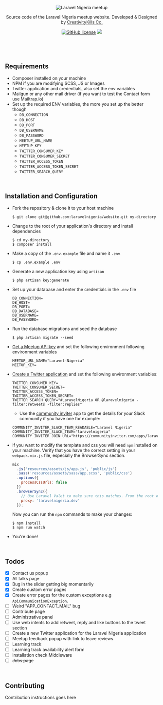 <p align="center">
    <img src="https://user-images.githubusercontent.com/807318/27274054-b06652c6-54c9-11e7-83ab-f4a3fa6109b7.jpeg" alt="Laravel Nigeria meetup">
</p>
<p align="center">Source code of the Laravel Nigeria meetup website. Developed &amp; Designed by <a href="https://creativitykills.co" target="_blank">CreativityKills Co.</a></p>
<p align="center"><a href="LICENSE"><img alt="GitHub license" src="https://img.shields.io/github/license/laravelnigeria/website.svg"></a> <a href="https://www.codementor.io/neoighodaro?utm_source=github&utm_medium=button&utm_term=neoighodaro&utm_campaign=github"><img src="https://cdn.codementor.io/badges/get_help_github.svg"></a></p>

<p>&nbsp;</p>
<p>&nbsp;</p>

## Requirements

- Composer installed on your machine
- NPM if you are modifying SCSS, JS or Images
- Twitter application and credentials, also set the env variables
- Mailgun or any other mail driver (if you want to test the Contact form use Mailtrap.io)
- Set up the required ENV variables, the more you set up the better though
  - `DB_CONNECTION`
  - `DB_HOST`
  - `DB_PORT`
  - `DB_USERNAME`
  - `DB_PASSWORD`
  - `MEETUP_URL_NAME`
  - `MEETUP_KEY`
  - `TWITTER_CONSUMER_KEY`
  - `TWITTER_CONSUMER_SECRET`
  - `TWITTER_ACCESS_TOKEN`
  - `TWITTER_ACCESS_TOKEN_SECRET`
  - `TWITTER_SEARCH_QUERY`

<p>&nbsp;</p>

## Installation and Configuration

- Fork the repository & clone it to your host machine

  ```shell
  $ git clone git@github.com:laravelnigeria/website.git my-directory
  ```

- Change to the root of your application's directory and install dependencies

  ```shell
  $ cd my-directory
  $ composer install
  ```

- Make a copy of the `.env.example` file and name it `.env`

  ```shell
  $ cp .env.example .env
  ```

- Generate a new application key using `artisan`

  ```shell
  $ php artisan key:generate
  ```

- Set up your database and enter the credentials in the `.env` file

  ```
  DB_CONNECTION=
  DB_HOST=
  DB_PORT=
  DB_DATABASE=
  DB_USERNAME=
  DB_PASSWORD=
  ```

- Run the database migrations and seed the database

  ```shell
  $ php artisan migrate --seed
  ```

- [Get a Meetup API key](https://secure.meetup.com/meetup_api/key/) and set the following environment following environment variables

  ```
  MEETUP_URL_NAME="Laravel-Nigeria"
  MEETUP_KEY=
  ```

- [Create a Twitter application](https://apps.twitter.com/) and set the following environment variables:

  ```
  TWITTER_CONSUMER_KEY=
  TWITTER_CONSUMER_SECRET=
  TWITTER_ACCESS_TOKEN=
  TWITTER_ACCESS_TOKEN_SECRET=
  TWITTER_SEARCH_QUERY="#LaravelNigeria OR @laravelnigeria -filter:retweets -filter:replies"
  ```

  - Use the [community inviter](https://communityinviter.com) app to get the details for your Slack community if you have one for example:

  ```
  COMMUNITY_INVITER_SLACK_TEAM_READABLE="Laravel Nigeria"
  COMMUNITY_INVITER_SLACK_TEAM="laravelnigeria"
  COMMUNITY_INVITER_JOIN_URL="https://communityinviter.com/apps/laravelnigeria/join"
  ```

- If you want to modify the template and css you will need `npm` installed on your machine. Verify that you have the correct setting in your `webpack.mix.js` file, especially the BrowserSync section.

  ```javascript
  mix
    .js('resources/assets/js/app.js', 'public/js')
    .sass('resources/assets/sass/app.scss', 'public/css')
    .options({
      processCssUrls: false
    })
    .browserSync({
      // Use Laravel Valet to make sure this matches. From the root of your app, run: $ valet link laravelnigeria
      proxy: 'laravelnigeria.dev'
    });
  ```

  Now you can run the `npm` commands to make your changes:

  ```shell
  $ npm install
  $ npm run watch
  ```

- You're done!

<p>&nbsp;</p>

## Todos

- [x] Contact us popup
- [x] All talks page
- [x] Bug in the slider getting big momentarily
- [x] Create custom error pages
- [x] Create error pages for the custom exceptions e.g `ApiCommunicationException`.
- [ ] Weird "APP_CONTACT_MAIL" bug
- [ ] Contribute page
- [ ] Administrative panel
- [ ] Use web intents to add retweet, reply and like buttons to the tweet section
- [ ] Create a new Twitter application for the Laravel Nigeria application
- [ ] Meetup feedback popup with link to leave reviews
- [ ] Learning track
- [ ] Learning track availability alert form
- [ ] Installation check Middleware
- [ ] ~~Jobs page~~

<p>&nbsp;</p>

## Contributing

Contribution instructions goes here
